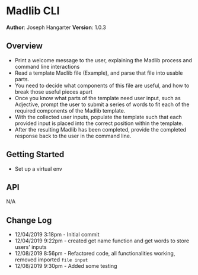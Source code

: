 # Madlib CLI

**Author**: Joseph Hangarter
**Version**: 1.0.3

## Overview
* Print a welcome message to the user, explaining the Madlib process and command line interactions
* Read a template Madlib file (Example), and parse that file into usable parts.
* You need to decide what components of this file are useful, and how to break those useful pieces apart
* Once you know what parts of the template need user input, such as Adjective, prompt the user to submit a series of words to fit each of the required components of the Madlib template.
* With the collected user inputs, populate the template such that each provided input is placed into the correct position within the template.
* After the resulting Madlib has been completed, provide the completed response back to the user in the command line.

## Getting Started
* Set up a virtual env

## API
N/A

## Change Log
* 12/04/2019 3:18pm - Initial commit
* 12/04/2019 9:22pm - created get name function and get words to store users' inputs
* 12/08/2019 8:56pm - Refactored code, all functionalities working, removed imported `file input`
* 12/08/2019 9:30pm - Added some testing
